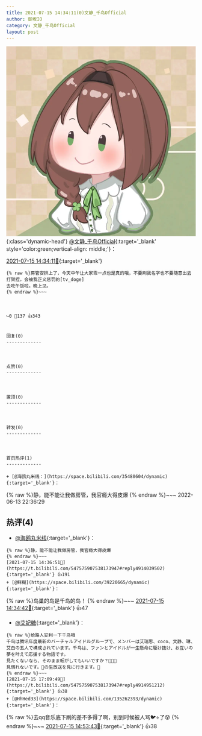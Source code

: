 ```yaml
---
title: 2021-07-15 14:34:11(0)文静_千鸟Official
author: 御坂IO
category: 文静_千鸟Official
layout: post
---
```


![img](/images/ac7482ed1b9a7f203dc68c0c4a77c488a27b108a.jpg){:class='dynamic-head'}
[@文静_千鸟Official](https://space.bilibili.com/667526012/dynamic){:target='_blank' style='color:green;vertical-align: middle;'}：

[2021-07-15 14:34:11🔗](https://t.bilibili.com/547575907538173947){:target='_blank'}

~~~
{% raw %}房管安排上了，今天中午让大家乖一点也是真的哦，不要刷我名字也不要随意出去打架捏，会被我正义惩罚的[tv_doge]
去吃午饭啦。晚上见。
{% endraw %}~~~



↪️0 💬137 👍343


回复(0)
-------------



点赞(0)
-------------



置顶(0)
-------------



转发(0)
-------------



首页热评(1)
-------------

+ [@海鸥丸米线：](https://space.bilibili.com/35480604/dynamic){:target='_blank'}：
~~~
{% raw %}静，能不能让我做房管，我官瘾大得皮爆
{% endraw %}~~~
2022-06-13 22:36:29


热评(4)
-------------

+ [@海鸥丸米线](https://space.bilibili.com/35480604/dynamic){:target='_blank'}：
~~~
{% raw %}静，能不能让我做房管，我官瘾大得皮爆
{% endraw %}~~~
[2021-07-15 14:36:51🔗](https://t.bilibili.com/547575907538173947#reply4914039502){:target='_blank'} 👍191
+ [@鲜糊](https://space.bilibili.com/39220665/dynamic){:target='_blank'}：
~~~
{% raw %}鸟巢的鸟是千鸟的鸟！
{% endraw %}~~~
[2021-07-15 14:34:42🔗](https://t.bilibili.com/547575907538173947#reply4914033067){:target='_blank'} 👍47
+ [@艾妃糖](https://space.bilibili.com/24161189/dynamic){:target='_blank'}：
~~~
{% raw %}给路人安利一下千鸟哦
千鸟は腾讯年度最新のバーチャルアイドルグループで、メンバーは艾瑞思、coco、文静、琳、艾白の五人で構成されています。千鸟は、ファンとアイドルが一生懸命に駆け抜け、お互いの夢を叶えて応援する物語です。
見たくないなら、そのまま転がしてもいいですか？🥰🥰🥰
見慣れないです。🌸の生放送を見に行きます。🥰
{% endraw %}~~~
[2021-07-15 17:09:49🔗](https://t.bilibili.com/547575907538173947#reply4914951212){:target='_blank'} 👍38
+ [@HhHed33](https://space.bilibili.com/135262393/dynamic){:target='_blank'}：
~~~
{% raw %}去qq音乐底下刷的差不多得了啊，别到时候被人骂🐦÷了😰
{% endraw %}~~~
[2021-07-15 14:53:43🔗](https://t.bilibili.com/547575907538173947#reply4914138230){:target='_blank'} 👍38


